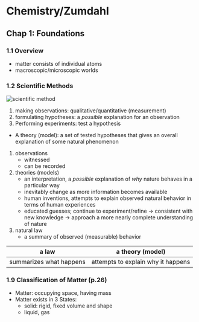 # Chemistry/Zumdahl

## Chap 1: Foundations

### 1.1 Overview

* matter consists of individual atoms
* macroscopic/microscopic worlds
  
### 1.2 Scientific Methods

![scientific method](https://i.imgur.com/uzxJett.png)

1. making observations: qualitative/quantitative (measurement)
2. formulating hypotheses: a *possible* explanation for an observation
3. Performing experiments: test a hypothesis

* A theory (model): a set of tested hypotheses that gives an overall explanation of some natural phenomenon

1. observations
    * witnessed
    * can be recorded
2. theories (models)
    * an interpretation,
a *possible* explanation of *why* nature behaves in a particular way
    * inevitably change as more information becomes available
    * human inventions,
    attempts to explain observed natural behavior in terms of human experiences
    * educated guesses; 
    continue to experiment/refine → consistent with new knowledge → approach a more nearly complete understanding of nature
3. natural law
    * a summary of observed (measurable) behavior

| a law                   | a theory (model)                   |
| ----------------------- | ---------------------------------- |
| summarizes what happens | attempts to explain why it happens |

### 1.9 Classification of Matter (p.26)

* Matter: occupying space, having mass
* Matter exists in 3 States: 
  * solid: rigid, fixed volume and shape
  * liquid, gas
